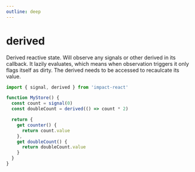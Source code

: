 ```yaml
---
outline: deep
---
```


# derived

Derived reactive state. Will observe any signals or other derived in its callback. It lazily evaluates, which means when observation triggers it only flags itself as dirty. The derived needs to be accessed to recaulcate its value.

```ts
import { signal, derived } from 'impact-react'

function MyStore() {
  const count = signal(0)
  const doubleCount = derived(() => count * 2)

  return {
    get counter() {
      return count.value
    },
    get doubleCount() {
      return doubleCount.value
    }
  }
}
```
